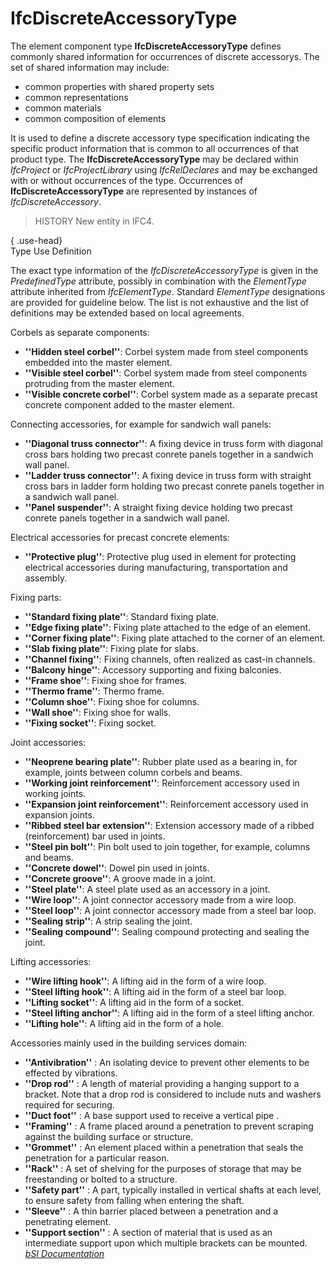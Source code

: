 IfcDiscreteAccessoryType
========================
The element component type **IfcDiscreteAccessoryType** defines commonly
shared information for occurrences of discrete accessorys. The set of shared
information may include:  
  
* common properties with shared property sets  
* common representations  
* common materials  
* common composition of elements  
  
It is used to define a discrete accessory type specification indicating the
specific product information that is common to all occurrences of that product
type. The **IfcDiscreteAccessoryType** may be declared within _IfcProject_ or
_IfcProjectLibrary_ using _IfcRelDeclares_ and may be exchanged with or
without occurrences of the type. Occurrences of **IfcDiscreteAccessoryType**
are represented by instances of _IfcDiscreteAccessory_.  
  
> HISTORY  New entity in IFC4.  
  
{ .use-head}  
Type Use Definition  
  
The exact type information of the _IfcDiscreteAccessoryType_ is given in the
_PredefinedType_ attribute, possibly in combination with the _ElementType_
attribute inherited from _IfcElementType_. Standard _ElementType_ designations
are provided for guideline below. The list is not exhaustive and the list of
definitions may be extended based on local agreements.  
  
Corbels as separate components:  
  
* **''Hidden steel corbel''**: Corbel system made from steel components embedded into the master element.   
* **''Visible steel corbel''**: Corbel system made from steel components protruding from the master element.   
* **''Visible concrete corbel''**: Corbel system made as a separate precast concrete component added to the master element.   
  
Connecting accessories, for example for sandwich wall panels:  
  
* **''Diagonal truss connector''**: A fixing device in truss form with diagonal cross bars holding two precast conrete panels together in a sandwich wall panel.   
* **''Ladder truss connector''**: A fixing device in truss form with straight cross bars in ladder form holding two precast conrete panels together in a sandwich wall panel.   
* **''Panel suspender''**: A straight fixing device holding two precast conrete panels together in a sandwich wall panel.   
  
Electrical accessories for precast concrete elements:  
  
* **''Protective plug''**: Protective plug used in element for protecting electrical accessories during manufacturing, transportation and assembly.   
  
Fixing parts:  
  
* **''Standard fixing plate''**: Standard fixing plate.   
* **''Edge fixing plate''**: Fixing plate attached to the edge of an element.   
* **''Corner fixing plate''**: Fixing plate attached to the corner of an element.   
* **''Slab fixing plate''**: Fixing plate for slabs.   
* **''Channel fixing''**: Fixing channels, often realized as cast-in channels.   
* **''Balcony hinge''**: Accessory supporting and fixing balconies.   
* **''Frame shoe''**: Fixing shoe for frames.   
* **''Thermo frame''**: Thermo frame.   
* **''Column shoe''**: Fixing shoe for columns.   
* **''Wall shoe''**: Fixing shoe for walls.   
* **''Fixing socket''**: Fixing socket.   
  
Joint accessories:  
  
* **''Neoprene bearing plate''**: Rubber plate used as a bearing in, for example, joints between column corbels and beams.   
* **''Working joint reinforcement''**: Reinforcement accessory used in working joints.   
* **''Expansion joint reinforcement''**: Reinforcement accessory used in expansion joints.   
* **''Ribbed steel bar extension''**: Extension accessory made of a ribbed (reinforcement) bar used in joints.   
* **''Steel pin bolt''**: Pin bolt used to join together, for example, columns and beams.   
* **''Concrete dowel''**: Dowel pin used in joints.   
* **''Concrete groove''**: A groove made in a joint.   
* **''Steel plate''**: A steel plate used as an accessory in a joint.   
* **''Wire loop''**: A joint connector accessory made from a wire loop.   
* **''Steel loop''**: A joint connector accessory made from a steel bar loop.   
* **''Sealing strip''**: A strip sealing the joint.   
* **''Sealing compound''**: Sealing compound protecting and sealing the joint.   
  
Lifting accessories:  
  
* **''Wire lifting hook''**: A lifting aid in the form of a wire loop.   
* **''Steel lifting hook''**: A lifting aid in the form of a steel bar loop.   
* **''Lifting socket''**: A lifting aid in the form of a socket.   
* **''Steel lifting anchor''**: A lifting aid in the form of a steel lifting anchor.   
* **''Lifting hole''**: A lifting aid in the form of a hole.   
  
Accessories mainly used in the building services domain:  
  
* **''Antivibration''** : An isolating device to prevent other elements to be effected by vibrations.   
* **''Drop rod''** : A length of material providing a hanging support to a bracket. Note that a drop rod is considered to include nuts and washers required for securing.   
* **''Duct foot''** : A base support used to receive a vertical pipe .   
* **''Framing''** : A frame placed around a penetration to prevent scraping against the building surface or structure.   
* **''Grommet''** : An element placed within a penetration that seals the penetration for a particular reason.   
* **''Rack''** : A set of shelving for the purposes of storage that may be freestanding or bolted to a structure.   
* **''Safety part''** : A part, typically installed in vertical shafts at each level, to ensure safety from falling when entering the shaft.   
* **''Sleeve''** : A thin barrier placed between a penetration and a penetrating element.   
* **''Support section''** : A section of material that is used as an intermediate support upon which multiple brackets can be mounted.  
[ _bSI
Documentation_](https://standards.buildingsmart.org/IFC/DEV/IFC4_2/FINAL/HTML/schema/ifcsharedcomponentelements/lexical/ifcdiscreteaccessorytype.htm)



